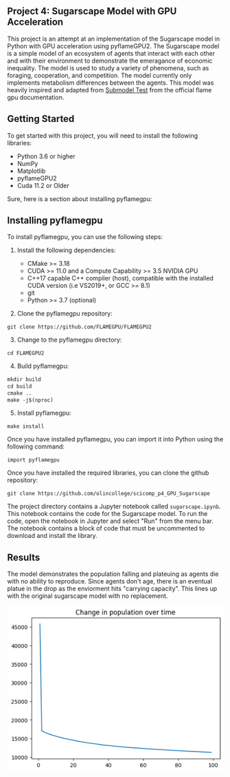 ## Project 4: Sugarscape Model with GPU Acceleration

This project is an attempt at an implementation of the Sugarscape model in Python with GPU acceleration using pyflameGPU2. The Sugarscape model is a simple model of an ecosystem of agents that interact with each other and with their environment to demonstrate the emeragance of economic inequality. The model is used to study a variety of phenomena, such as foraging, cooperation, and competition. The model currently only implements metabolism differences between the agents. This model was heavily inspired and  adapted from [Submodel Test](https://github.com/FLAMEGPU/FLAMEGPU2-submodel-benchmark/blob/master/src/main.cu#L40) from the official flame gpu documentation. 

## Getting Started

To get started with this project, you will need to install the following libraries:

* Python 3.6 or higher
* NumPy
* Matplotlib
* pyflameGPU2
* Cuda 11.2 or Older

Sure, here is a section about installing pyflamegpu:

## Installing pyflamegpu

To install pyflamegpu, you can use the following steps:

1. Install the following dependencies:
    * CMake >= 3.18
    * CUDA >= 11.0 and a Compute Capability >= 3.5 NVIDIA GPU
    * C++17 capable C++ compiler (host), compatible with the installed CUDA version (i.e VS2019+, or GCC >= 8.1)
    * git
    * Python >= 3.7 (optional)

2. Clone the pyflamegpu repository:

```
git clone https://github.com/FLAMEGPU/FLAMEGPU2
```

3. Change to the pyflamegpu directory:

```
cd FLAMEGPU2
```

4. Build pyflamegpu:

```
mkdir build
cd build
cmake ..
make -j$(nproc)
```

5. Install pyflamegpu:

```
make install
```

Once you have installed pyflamegpu, you can import it into Python using the following command:

```
import pyflamegpu
```

Once you have installed the required libraries, you can clone the github repository:

```
git clone https://github.com/olincollege/scicomp_p4_GPU_Sugarscape
```

The project directory contains a Jupyter notebook called `sugarscape.ipynb`. This notebook contains the code for the Sugarscape model. To run the code, open the notebook in Jupyter and select "Run" from the menu bar. The notebook contains a block of code that must be uncommented to download and install the library.

## Results

The model demonstrates the population falling and plateuing as agents die with no ability to reproduce. Since agents don't age, there is an eventual platue in the drop as the enviorment hits "carrying capacity". This lines up with the original sugarscape model with no replacement. 

![results](/pics/graph.PNG)

